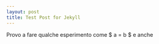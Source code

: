 ```yaml
---
layout: post
title: Test Post for Jekyll
---
```


Provo a fare qualche esperimento come $ a = b $ e anche 

